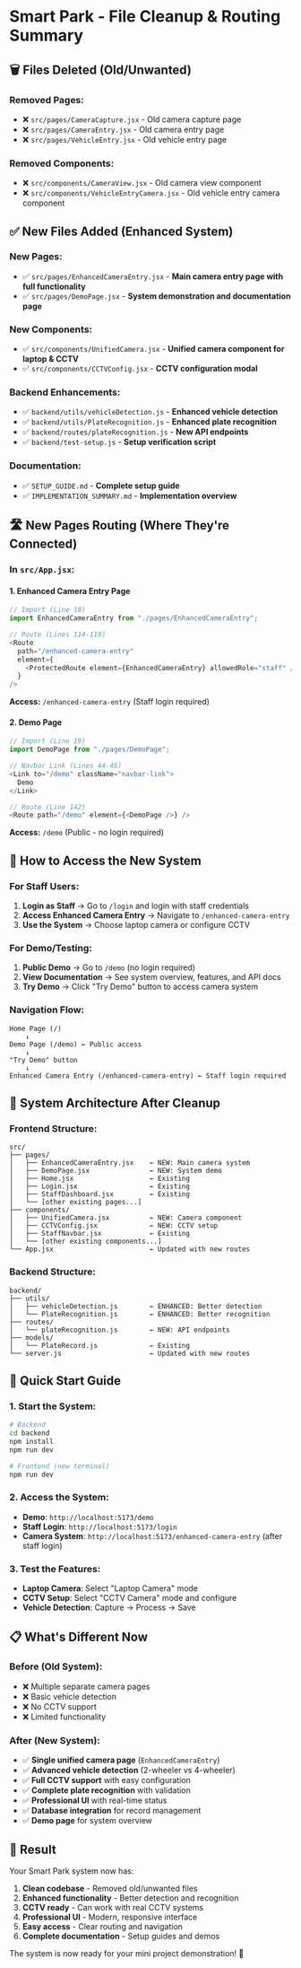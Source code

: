 # Smart Park - File Cleanup & Routing Summary

## 🗑️ **Files Deleted (Old/Unwanted)**

### **Removed Pages:**
- ❌ `src/pages/CameraCapture.jsx` - Old camera capture page
- ❌ `src/pages/CameraEntry.jsx` - Old camera entry page  
- ❌ `src/pages/VehicleEntry.jsx` - Old vehicle entry page

### **Removed Components:**
- ❌ `src/components/CameraView.jsx` - Old camera view component
- ❌ `src/components/VehicleEntryCamera.jsx` - Old vehicle entry camera component

## ✅ **New Files Added (Enhanced System)**

### **New Pages:**
- ✅ `src/pages/EnhancedCameraEntry.jsx` - **Main camera entry page with full functionality**
- ✅ `src/pages/DemoPage.jsx` - **System demonstration and documentation page**

### **New Components:**
- ✅ `src/components/UnifiedCamera.jsx` - **Unified camera component for laptop & CCTV**
- ✅ `src/components/CCTVConfig.jsx` - **CCTV configuration modal**

### **Backend Enhancements:**
- ✅ `backend/utils/vehicleDetection.js` - **Enhanced vehicle detection**
- ✅ `backend/utils/PlateRecognition.js` - **Enhanced plate recognition**
- ✅ `backend/routes/plateRecognition.js` - **New API endpoints**
- ✅ `backend/test-setup.js` - **Setup verification script**

### **Documentation:**
- ✅ `SETUP_GUIDE.md` - **Complete setup guide**
- ✅ `IMPLEMENTATION_SUMMARY.md` - **Implementation overview**

## 🛣️ **New Pages Routing (Where They're Connected)**

### **In `src/App.jsx`:**

#### **1. Enhanced Camera Entry Page**
```javascript
// Import (Line 18)
import EnhancedCameraEntry from "./pages/EnhancedCameraEntry";

// Route (Lines 114-119)
<Route
  path="/enhanced-camera-entry"
  element={
    <ProtectedRoute element={EnhancedCameraEntry} allowedRole="staff" />
  }
/>
```
**Access:** `/enhanced-camera-entry` (Staff login required)

#### **2. Demo Page**
```javascript
// Import (Line 19)
import DemoPage from "./pages/DemoPage";

// Navbar Link (Lines 44-46)
<Link to="/demo" className="navbar-link">
  Demo
</Link>

// Route (Line 142)
<Route path="/demo" element={<DemoPage />} />
```
**Access:** `/demo` (Public - no login required)

## 🎯 **How to Access the New System**

### **For Staff Users:**
1. **Login as Staff** → Go to `/login` and login with staff credentials
2. **Access Enhanced Camera Entry** → Navigate to `/enhanced-camera-entry`
3. **Use the System** → Choose laptop camera or configure CCTV

### **For Demo/Testing:**
1. **Public Demo** → Go to `/demo` (no login required)
2. **View Documentation** → See system overview, features, and API docs
3. **Try Demo** → Click "Try Demo" button to access camera system

### **Navigation Flow:**
```
Home Page (/)
    ↓
Demo Page (/demo) ← Public access
    ↓
"Try Demo" button
    ↓
Enhanced Camera Entry (/enhanced-camera-entry) ← Staff login required
```

## 🔧 **System Architecture After Cleanup**

### **Frontend Structure:**
```
src/
├── pages/
│   ├── EnhancedCameraEntry.jsx    ← NEW: Main camera system
│   ├── DemoPage.jsx               ← NEW: System demo
│   ├── Home.jsx                   ← Existing
│   ├── Login.jsx                  ← Existing
│   ├── StaffDashboard.jsx         ← Existing
│   └── [other existing pages...]
├── components/
│   ├── UnifiedCamera.jsx          ← NEW: Camera component
│   ├── CCTVConfig.jsx             ← NEW: CCTV setup
│   ├── StaffNavbar.jsx            ← Existing
│   └── [other existing components...]
└── App.jsx                        ← Updated with new routes
```

### **Backend Structure:**
```
backend/
├── utils/
│   ├── vehicleDetection.js        ← ENHANCED: Better detection
│   └── PlateRecognition.js        ← ENHANCED: Better recognition
├── routes/
│   └── plateRecognition.js        ← NEW: API endpoints
├── models/
│   └── PlateRecord.js             ← Existing
└── server.js                      ← Updated with new routes
```

## 🚀 **Quick Start Guide**

### **1. Start the System:**
```bash
# Backend
cd backend
npm install
npm run dev

# Frontend (new terminal)
npm run dev
```

### **2. Access the System:**
- **Demo**: `http://localhost:5173/demo`
- **Staff Login**: `http://localhost:5173/login`
- **Camera System**: `http://localhost:5173/enhanced-camera-entry` (after staff login)

### **3. Test the Features:**
- **Laptop Camera**: Select "Laptop Camera" mode
- **CCTV Setup**: Select "CCTV Camera" mode and configure
- **Vehicle Detection**: Capture → Process → Save

## 📋 **What's Different Now**

### **Before (Old System):**
- ❌ Multiple separate camera pages
- ❌ Basic vehicle detection
- ❌ No CCTV support
- ❌ Limited functionality

### **After (New System):**
- ✅ **Single unified camera page** (`EnhancedCameraEntry`)
- ✅ **Advanced vehicle detection** (2-wheeler vs 4-wheeler)
- ✅ **Full CCTV support** with easy configuration
- ✅ **Complete plate recognition** with validation
- ✅ **Professional UI** with real-time status
- ✅ **Database integration** for record management
- ✅ **Demo page** for system overview

## 🎉 **Result**

Your Smart Park system now has:
1. **Clean codebase** - Removed old/unwanted files
2. **Enhanced functionality** - Better detection and recognition
3. **CCTV ready** - Can work with real CCTV systems
4. **Professional UI** - Modern, responsive interface
5. **Easy access** - Clear routing and navigation
6. **Complete documentation** - Setup guides and demos

The system is now ready for your mini project demonstration! 🚀

